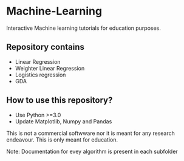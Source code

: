 # Machine-Learning
Interactive Machine learning tutorials for education purposes.
## Repository contains
+ Linear Regression
+ Weighter Linear Regression
+ Logistics regression
+ GDA

## How to use this repository?
* Use Python >=3.0
* Update Matplotlib, Numpy and Pandas

This is not a commercial softwware nor it is meant for any research endeavour. This is only meant for education.

Note: Documentation for evey algorithm is present in each subfolder
